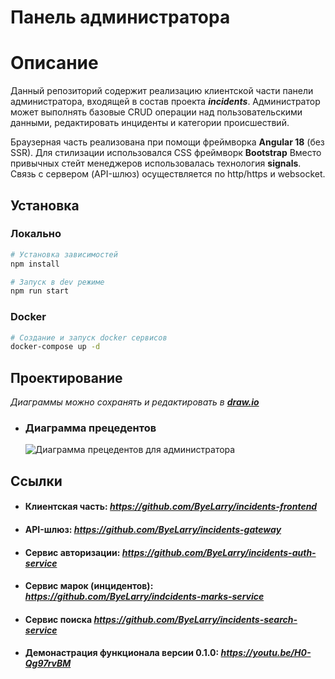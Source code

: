 # Панель администратора

# Описание
Данный репозиторий содержит реализацию клиентской части панели администратора, входящей в состав проекта ***incidents***.
Администратор может выполнять базовые CRUD операции над пользовательскими данными, редактировать инциденты и категории происшествий.

Браузерная часть реализована при помощи фреймворка **Angular 18** (без SSR). Для стилизации использовался CSS фреймворк **Bootstrap** Вместо привычных стейт менеджеров использовалась технология **signals**.
Связь с сервером (API-шлюз) осуществляется по http/https и websocket.

## Установка

### Локально
```bash
# Установка зависимостей
npm install

# Запуск в dev режиме
npm run start
```

### Docker 
```bash
# Создание и запуск docker сервисов
docker-compose up -d
```

## Проектирование

_Диаграммы можно сохранять и редактировать в ***[draw.io](https://app.diagrams.net/)***_

- ### Диаграмма прецедентов
     ![Диаграмма прецедентов для администратора](https://github.com/user-attachments/assets/b1c4d789-bf0a-412c-888d-242d12e7d5ab)

## Ссылки

- #### Клиентская часть:  *https://github.com/ByeLarry/incidents-frontend*
- #### API-шлюз:  *https://github.com/ByeLarry/incidents-gateway*
- #### Сервис авторизации:  *https://github.com/ByeLarry/incidents-auth-service*
- #### Сервис марок (инцидентов): *https://github.com/ByeLarry/indcidents-marks-service*
- #### Сервис поиска *https://github.com/ByeLarry/incidents-search-service*
- #### Демонастрация функционала версии 0.1.0: *https://youtu.be/H0-Qg97rvBM*



